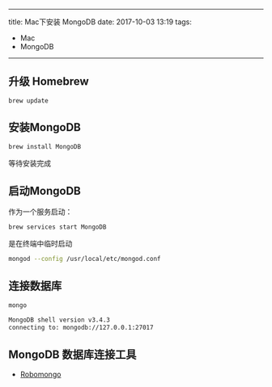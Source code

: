 
---
title: Mac下安装 MongoDB
date: 2017-10-03 13:19
tags:
  - Mac
  - MongoDB
---

## 升级 Homebrew

```shell
brew update
```

## 安装MongoDB

```bash
brew install MongoDB
```

等待安装完成

## 启动MongoDB

作为一个服务启动：

```bash
brew services start MongoDB
```

是在终端中临时启动

```bash
mongod --config /usr/local/etc/mongod.conf
```

## 连接数据库

```bash
mongo

MongoDB shell version v3.4.3
connecting to: mongodb://127.0.0.1:27017
```

## MongoDB 数据库连接工具
 - [Robomongo](https://robomongo.org/)
